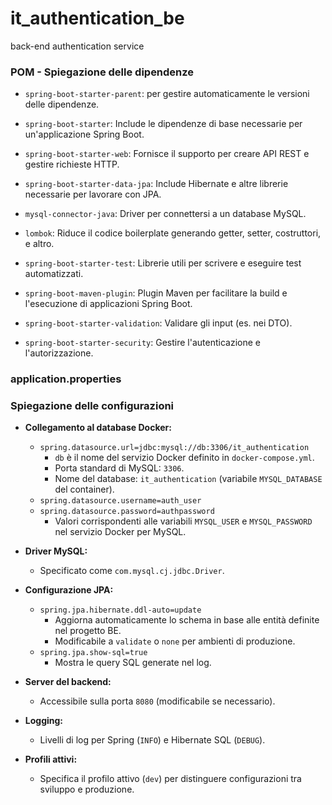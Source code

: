 # it_authentication_be
back-end authentication service

### POM - Spiegazione delle dipendenze

- `spring-boot-starter-parent`: 
per gestire automaticamente le versioni delle dipendenze.

- `spring-boot-starter`:
Include le dipendenze di base necessarie per un'applicazione Spring Boot.

- `spring-boot-starter-web`:
Fornisce il supporto per creare API REST e gestire richieste HTTP.

- `spring-boot-starter-data-jpa`:
Include Hibernate e altre librerie necessarie per lavorare con JPA.

- `mysql-connector-java`:
Driver per connettersi a un database MySQL.

- `lombok`:
Riduce il codice boilerplate generando getter, setter, costruttori, e altro.

- `spring-boot-starter-test`:
Librerie utili per scrivere e eseguire test automatizzati.

- `spring-boot-maven-plugin`:
Plugin Maven per facilitare la build e l'esecuzione di applicazioni Spring Boot.

- `spring-boot-starter-validation`:
Validare gli input (es. nei DTO).

- `spring-boot-starter-security`:
Gestire l'autenticazione e l'autorizzazione.

### application.properties

### Spiegazione delle configurazioni

- **Collegamento al database Docker:**
    - `spring.datasource.url=jdbc:mysql://db:3306/it_authentication`
        - `db` è il nome del servizio Docker definito in `docker-compose.yml`.
        - Porta standard di MySQL: `3306`.
        - Nome del database: `it_authentication` (variabile `MYSQL_DATABASE` del container).
    - `spring.datasource.username=auth_user`
    - `spring.datasource.password=authpassword`
        - Valori corrispondenti alle variabili `MYSQL_USER` e `MYSQL_PASSWORD` nel servizio Docker per MySQL.

- **Driver MySQL:**
    - Specificato come `com.mysql.cj.jdbc.Driver`.

- **Configurazione JPA:**
    - `spring.jpa.hibernate.ddl-auto=update`
        - Aggiorna automaticamente lo schema in base alle entità definite nel progetto BE.
        - Modificabile a `validate` o `none` per ambienti di produzione.
    - `spring.jpa.show-sql=true`
        - Mostra le query SQL generate nel log.

- **Server del backend:**
    - Accessibile sulla porta `8080` (modificabile se necessario).

- **Logging:**
    - Livelli di log per Spring (`INFO`) e Hibernate SQL (`DEBUG`).

- **Profili attivi:**
    - Specifica il profilo attivo (`dev`) per distinguere configurazioni tra sviluppo e produzione.
